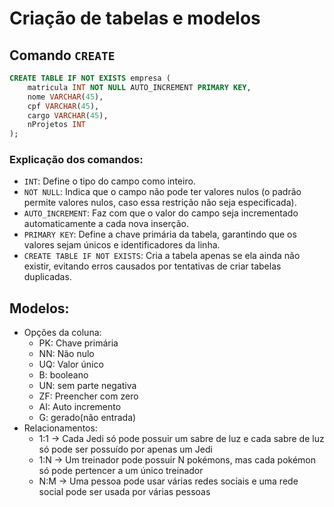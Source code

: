 # Criação de tabelas e modelos
## Comando `CREATE`

```sql
CREATE TABLE IF NOT EXISTS empresa (
    matricula INT NOT NULL AUTO_INCREMENT PRIMARY KEY,
    nome VARCHAR(45),
    cpf VARCHAR(45),
    cargo VARCHAR(45),
    nProjetos INT
);
```

### Explicação dos comandos:  
- `INT`: Define o tipo do campo como inteiro.  
- `NOT NULL`: Indica que o campo não pode ter valores nulos (o padrão permite valores nulos, caso essa restrição não seja especificada).  
- `AUTO_INCREMENT`: Faz com que o valor do campo seja incrementado automaticamente a cada nova inserção.  
- `PRIMARY KEY`: Define a chave primária da tabela, garantindo que os valores sejam únicos e identificadores da linha.  
- `CREATE TABLE IF NOT EXISTS`: Cria a tabela apenas se ela ainda não existir, evitando erros causados por tentativas de criar tabelas duplicadas.
## Modelos:
* Opções da coluna:
	* PK: Chave primária
	* NN: Não nulo
	* UQ: Valor único
	* B: booleano
	* UN: sem parte negativa
	* ZF: Preencher com zero
	* AI: Auto incremento
	* G: gerado(não entrada)
* Relacionamentos:
	* 1:1 -> Cada Jedi só pode possuir um sabre de luz e cada sabre de luz só pode ser possuído por apenas um Jedi
	* 1:N -> Um treinador pode possuir N pokémons, mas cada pokémon só pode pertencer a um único treinador
	* N:M -> Uma pessoa pode usar várias redes sociais e uma rede social pode ser usada por várias pessoas
